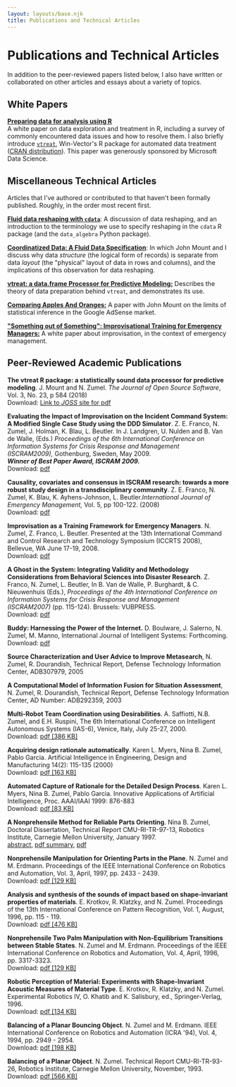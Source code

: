 ```yaml
---
layout: layouts/base.njk
title: Publications and Technical Articles
---
```


# Publications and Technical Articles

In addition to the peer-reviewed papers listed below, I also have written or collaborated on other articles and essays about a variety of topics.

## White Papers

<p><a href="http://winvector.github.io/DataPrep/EN-CNTNT-Whitepaper-Data-Prep-Using-R.pdf"><strong>Preparing data for analysis using R</strong></a><br />
A white paper on data exploration and treatment in R, including a survey of commonly encountered data issues and how to resolve them. I also briefly introduce <a href="https://github.com/WinVector/vtreat"><code>vtreat</code></a>, Win-Vector's R package for automated data treatment (<a href="https://cran.r-project.org/web/packages/vtreat/index.html">CRAN distribution</a>). This paper was generously sponsored by Microsoft Data Science.</p>

## Miscellaneous Technical Articles

Articles that I've authored or contributed to that haven't been formally published. Roughly, in the order most recent first.

[**Fluid data reshaping with `cdata`**](https://winvector.github.io/FluidData/FluidDataReshapingWithCdata.html): A discussion of data reshaping, and an introduction to the terminology we use to specify reshaping in the `cdata` R package (and the `data_algebra` Python package).

[**Coordinatized Data: A Fluid Data Specification**](https://winvector.github.io/FluidData/RowsAndColumns.html): In which John Mount and I discuss why data *structure* (the logical form of records) is separate from data *layout* (the "physical" layout of data in rows and columns), and the implications of this observation for data reshaping.

<p><a href="https://arxiv.org/abs/1611.09477"><strong>vtreat: a data.frame Processor for Predictive Modeling:</strong></a> Describes the theory of data preparation behind <code>vtreat</code>, and demonstrates its use.</p>

<p><a href="/files/publications/ComparingApplesandOrangesTwo-Mount.pdf"><strong>Comparing Apples And Oranges:</strong></a> A paper with John Mount on the limits of statistical inference in the Google AdSense market.</p>

<p><a href="/files/publications/ImprovWhitePaper.pdf"><strong>"Something out of Something": Improvisational Training for Emergency Managers:</strong></a> A white paper about improvisation, in the context of emergency management.</p>


## Peer-Reviewed Academic Publications
<p><strong>The vtreat R package: a statistically sound data processor for predictive modeling</strong>. J. Mount and N. Zumel. <em>The Journal of Open Source Software</em>, Vol. 3, No. 23, p 584 (2018)<br />
Download: <a href="http://joss.theoj.org/papers/10.21105/joss.00584">Link to <em>JOSS</em> site for pdf</a></p>
<p><strong>Evaluating the Impact of Improvisation on the Incident Command System: A Modified Single Case Study using the DDD Simulator</strong>. Z. E. Franco, N. Zumel, J. Holman, K. Blau, L. Beutler. In J. Landgren, U. Nulden and B. Van de Walle, (Eds.) <em>Proceedings of the 6th International Conference on Information Systems for Crisis Response and Management (ISCRAM2009),</em> Gothenburg, Sweden, May 2009.<br />
<strong><em>Winner of Best Paper Award, ISCRAM 2009.</em></strong><br />
Download: <a href="/files/publications/ISCRAM2009_pre_press_FINAL_WITH_author_info.pdf">pdf</a></p>
<p><strong>Causality, covariates and consensus in ISCRAM research: towards a more robust study design in a transdisciplinary community</strong>. Z. E. Franco, N. Zumel, K. Blau, K. Ayhens-Johnson, L. Beutler.<em>International Journal of Emergency Management,</em> Vol. 5, pp 100-122. (2008)<br />
Download: <a href="/files/publications/05%20Franco.pdf">pdf</a></p>
<p><strong>Improvisation as a Training Framework for Emergency Managers</strong>. N. Zumel, Z. Franco, L. Beutler. Presented at the 13th International Command and Control Research and Technology Symposium (ICCRTS 2008), Bellevue, WA June 17-19, 2008.<br />
Download: <a href="/files/publications/icctrs08.pdf">pdf</a></p>
<p><strong>A Ghost in the System: Integrating Validity and Methodology Considerations from Behavioral Sciences into Disaster Research</strong>. Z. Franco, N. Zumel, L. Beutler, In B. Van de Walle, P. Burghardt, &amp; C. Nieuwenhuis (Eds.), <em>Proceedings of the 4th International Conference on Information Systems for Crisis Response and Management (ISCRAM2007)</em> (pp. 115-124). Brussels: VUBPRESS.<br />
Download: <a href="/files/publications/A_Ghost_in_the_System_FINAL.pdf">pdf</a></p>
<p><strong>Buddy: Harnessing the Power of the Internet.</strong> D. Boulware, J. Salerno, N. Zumel, M. Manno, International Journal of Intelligent Systems: Forthcoming.<br />
Download: <a href="/files/publications/BuddyJournal.pdf">pdf</a></p>
<p><strong>Source Characterization and User Advice to Improve Metasearch</strong>, N. Zumel, R. Dourandish, Technical Report, Defense Technology Information Center, ADB307979, 2005</p>
<p><strong>A Computational Model of Information Fusion for Situation Assessment</strong>, N. Zumel, R. Dourandish, Technical Report, Defense Technology Information Center, AD Number: ADB292359, 2003</p>
<p><strong>Multi-Robot Team Coordination using Desirabilities</strong>. A. Saffiotti, N.B. Zumel, and E.H. Ruspini, The 6th International Conference on Intelligent Autonomous Systems (IAS-6), Venice, Italy, July 25-27, 2000.<br />
Download: <a href="/files/publications/ias00.pdf">pdf [386 KB]</a></p>
<p><strong>Acquiring design rationale automatically</strong>. Karen L. Myers, Nina B. Zumel, Pablo Garcia. Artificial Intelligence in Engineering, Design and Manufacturing 14(2): 115-135 (2000)<br />
Download: <a href="/files/publications/aiedam99.pdf">pdf [163 KB]</a></p>
<p><strong>Automated Capture of Rationale for the Detailed Design Process</strong>. Karen L. Myers, Nina B. Zumel, Pablo Garcia. Innovative Applications of Artificial Intelligence, Proc. AAAI/IAAI 1999: 876-883<br />
Download: <a href="/files/publications/iaai99.pdf">pdf [83 KB]</a></p>
<p><strong>A Nonprehensile Method for Reliable Parts Orienting</strong>. Nina B. Zumel, Doctoral Dissertation, Technical Report CMU-RI-TR-97-13, Robotics Institute, Carnegie Mellon University, January 1997.<br />
<a href="/files/publications/nbz-thesis.html">abstract</a>, <a href="/files/publications/nbz-summary.pdf">pdf summary</a>, <a href="/files/publications/nbz-thesis.pdf">pdf</a></p>
<p><strong>Nonprehensile Manipulation for Orienting Parts in the Plane</strong>. N. Zumel and M. Erdmann. Proceedings of the IEEE International Conference on Robotics and Automation, Vol. 3, April, 1997, pp. 2433 - 2439.<br />
Download: <a href="/files/publications/zumel_nina_1997_1.pdf">pdf [129 KB]</a></p>
<p><strong>Analysis and synthesis of the sounds of impact based on shape-invariant properties of materials</strong>. E. Krotkov, R. Klatzky, and N. Zumel. Proceedings of the 13th International Conference on Pattern Recognition, Vol. 1, August, 1996, pp. 115 - 119.<br />
Download: <a href="/files/publications/krotkov_eric_1996_1.pdf">pdf [476 KB]</a></p>
<p><strong>Nonprehensile Two Palm Manipulation with Non-Equilibrium Transitions between Stable States</strong>. N. Zumel and M. Erdmann. Proceedings of the IEEE International Conference on Robotics and Automation, Vol. 4, April, 1996, pp. 3317-3323.<br />
Download: <a href="/files/publications/zumel_nina_1996_1.pdf">pdf [129 KB]</a></p>
<p><strong>Robotic Perception of Material: Experiments with Shape-Invariant Acoustic Measures of Material Type</strong>. E. Krotkov, R. Klatzky, and N. Zumel. Experimental Robotics IV, O. Khatib and K. Salisbury, ed., Springer-Verlag, 1996.<br />
Download: <a href="/files/publications/krotkov_eric_1996_2.pdf">pdf [134 KB]</a></p>
<p><strong>Balancing of a Planar Bouncing Object</strong>. N. Zumel and M. Erdmann. IEEE International Conference on Robotics and Automation (ICRA '94), Vol. 4, 1994, pp. 2949 - 2954.<br />
Download: <a href="/files/publications/zumel_nina_1994_1.pdf">pdf [198 KB]</a></p>
<p><strong>Balancing of a Planar Object</strong>. N. Zumel. Technical Report CMU-RI-TR-93-26, Robotics Institute, Carnegie Mellon University, November, 1993.<br />
Download: <a href="/files/publications/zumel_nina_1993_1.pdf">pdf [566 KB]</a></p>
